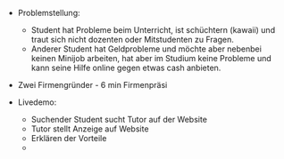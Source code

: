 - Problemstellung:
	- Student hat Probleme beim Unterricht, ist schüchtern (kawaii) und traut sich nicht dozenten oder Mitstudenten zu Fragen.
	- Anderer Student hat Geldprobleme und möchte aber nebenbei keinen Minijob arbeiten, hat aber im Studium keine Probleme und kann seine Hilfe online gegen etwas cash anbieten.

- Zwei Firmengründer -  6 min Firmenpräsi
- Livedemo:
	- Suchender Student sucht Tutor auf der Website
	- Tutor stellt Anzeige auf Website
	- Erklären der Vorteile
	- 
